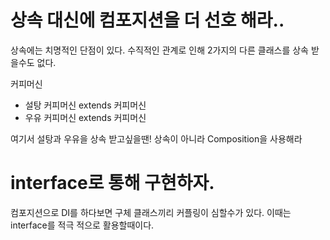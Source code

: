 # 상속 대신에 컴포지션을 더 선호 해라..

상속에는 치명적인 단점이 있다.
수직적인 관계로 인해 2가지의 다른 클래스를 상속 받을수도 없다.

커피머신

- 설탕 커피머신 extends 커피머신
- 우유 커피머신 extends 커피머신

여기서 설탕과 우유을 상속 받고싶을땐! 상속이 아니라 Composition을 사용해라

# interface로 통해 구현하자.

컴포지션으로 DI를 하다보면 구체 클래스끼리 커플링이 심할수가 있다. 이때는 interface를 적극 적으로 활용할때이다.
